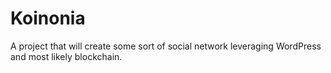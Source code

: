 # Koinonia
A project that will create some sort of social network leveraging WordPress and most likely blockchain.
